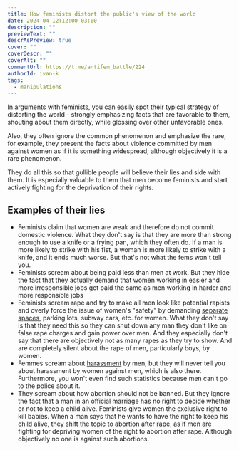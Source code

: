 ```yaml
---
title: How feminists distort the public's view of the world
date: 2024-04-12T12:00-03:00
description: ""
previewText: ""
descrAsPreview: true
cover: ""
coverDescr: ""
coverAlt: ""
commentUrl: https://t.me/antifem_battle/224
authorId: ivan-k
tags:
  - manipulations
---
```

In arguments with feminists, you can easily spot their typical strategy of distorting the world - strongly emphasizing facts that are favorable to them, shouting about them directly, while glossing over other unfavorable ones.

Also, they often ignore the common phenomenon and emphasize the rare, for example, they present the facts about violence committed by men against women as if it is something widespread, although objectively it is a rare phenomenon.

They do all this so that gullible people will believe their lies and side with them. It is especially valuable to them that men become feminists and start actively fighting for the deprivation of their rights.

## Examples of their lies

- Feminists claim that women are weak and therefore do not commit domestic violence. What they don't say is that they are more than strong enough to use a knife or a frying pan, which they often do. If a man is more likely to strike with his fist, a woman is more likely to strike with a knife, and it ends much worse. But that's not what the fems won't tell you. 
- Feminists scream about being paid less than men at work. But they hide the fact that they actually demand that women working in easier and more irresponsible jobs get paid the same as men working in harder and more responsible jobs
- Feminists scream rape and try to make all men look like potential rapists and overly force the issue of women's "safety" by demanding [separate spaces](https://t.me/antifem_battle/204), parking lots, subway cars, etc. for women. What they don't say is that they need this so they can shut down any man they don't like on false rape charges and gain power over men. And they especially don't say that there are objectively not as many rapes as they try to show. And are completely silent about the rape of men, particularly boys, by women. 
- Femmes scream about [harassment](https://t.me/antifem_battle/220) by men, but they will never tell you about harassment by women against men, which is also there. Furthermore, you won't even find such statistics because men can't go to the police about it. 
- They scream about how abortion should not be banned. But they ignore the fact that a man in an official marriage has no right to decide whether or not to keep a child alive. Feminists give women the exclusive right to kill babies. When a man says that he wants to have the right to keep his child alive, they shift the topic to abortion after rape, as if men are fighting for depriving women of the right to abortion after rape. Although objectively no one is against such abortions.
